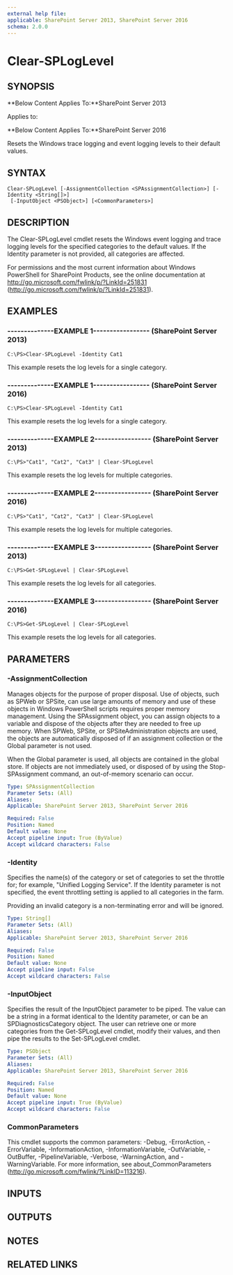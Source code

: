 ```yaml
---
external help file: 
applicable: SharePoint Server 2013, SharePoint Server 2016
schema: 2.0.0
---
```


# Clear-SPLogLevel

## SYNOPSIS
**Below Content Applies To:**SharePoint Server 2013

Applies to:

**Below Content Applies To:**SharePoint Server 2016

Resets the Windows trace logging and event logging levels to their default values.



## SYNTAX

```
Clear-SPLogLevel [-AssignmentCollection <SPAssignmentCollection>] [-Identity <String[]>]
 [-InputObject <PSObject>] [<CommonParameters>]
```

## DESCRIPTION
The Clear-SPLogLevel cmdlet resets the Windows event logging and trace logging levels for the specified categories to the default values.
If the Identity parameter is not provided, all categories are affected.

For permissions and the most current information about Windows PowerShell for SharePoint Products, see the online documentation at http://go.microsoft.com/fwlink/p/?LinkId=251831 (http://go.microsoft.com/fwlink/p/?LinkId=251831).

## EXAMPLES

### --------------EXAMPLE 1----------------- (SharePoint Server 2013)
```
C:\PS>Clear-SPLogLevel -Identity Cat1
```

This example resets the log levels for a single category.

### --------------EXAMPLE 1----------------- (SharePoint Server 2016)
```
C:\PS>Clear-SPLogLevel -Identity Cat1
```

This example resets the log levels for a single category.

### --------------EXAMPLE 2----------------- (SharePoint Server 2013)
```
C:\PS>"Cat1", "Cat2", "Cat3" | Clear-SPLogLevel
```

This example resets the log levels for multiple categories.

### --------------EXAMPLE 2----------------- (SharePoint Server 2016)
```
C:\PS>"Cat1", "Cat2", "Cat3" | Clear-SPLogLevel
```

This example resets the log levels for multiple categories.

### --------------EXAMPLE 3----------------- (SharePoint Server 2013)
```
C:\PS>Get-SPLogLevel | Clear-SPLogLevel
```

This example resets the log levels for all categories.

### --------------EXAMPLE 3----------------- (SharePoint Server 2016)
```
C:\PS>Get-SPLogLevel | Clear-SPLogLevel
```

This example resets the log levels for all categories.

## PARAMETERS

### -AssignmentCollection
Manages objects for the purpose of proper disposal.
Use of objects, such as SPWeb or SPSite, can use large amounts of memory and use of these objects in Windows PowerShell scripts requires proper memory management.
Using the SPAssignment object, you can assign objects to a variable and dispose of the objects after they are needed to free up memory.
When SPWeb, SPSite, or SPSiteAdministration objects are used, the objects are automatically disposed of if an assignment collection or the Global parameter is not used.

When the Global parameter is used, all objects are contained in the global store.
If objects are not immediately used, or disposed of by using the Stop-SPAssignment command, an out-of-memory scenario can occur.

```yaml
Type: SPAssignmentCollection
Parameter Sets: (All)
Aliases: 
Applicable: SharePoint Server 2013, SharePoint Server 2016

Required: False
Position: Named
Default value: None
Accept pipeline input: True (ByValue)
Accept wildcard characters: False
```

### -Identity
Specifies the name(s) of the category or set of categories to set the throttle for; for example, "Unified Logging  Service".
If the Identity parameter is not specified, the event throttling setting is applied to all categories in the farm.

Providing an invalid category is a non-terminating error and will be ignored.

```yaml
Type: String[]
Parameter Sets: (All)
Aliases: 
Applicable: SharePoint Server 2013, SharePoint Server 2016

Required: False
Position: Named
Default value: None
Accept pipeline input: False
Accept wildcard characters: False
```

### -InputObject
Specifies the result of the InputObject parameter to be piped.
The value can be a string in a format identical to the Identity parameter, or can be an SPDiagnosticsCategory object.
The user can retrieve one or more categories from the Get-SPLogLevel cmdlet, modify their values, and then pipe the results to the Set-SPLogLevel cmdlet.

```yaml
Type: PSObject
Parameter Sets: (All)
Aliases: 
Applicable: SharePoint Server 2013, SharePoint Server 2016

Required: False
Position: Named
Default value: None
Accept pipeline input: True (ByValue)
Accept wildcard characters: False
```

### CommonParameters
This cmdlet supports the common parameters: -Debug, -ErrorAction, -ErrorVariable, -InformationAction, -InformationVariable, -OutVariable, -OutBuffer, -PipelineVariable, -Verbose, -WarningAction, and -WarningVariable. For more information, see about_CommonParameters (http://go.microsoft.com/fwlink/?LinkID=113216).

## INPUTS

## OUTPUTS

## NOTES

## RELATED LINKS

